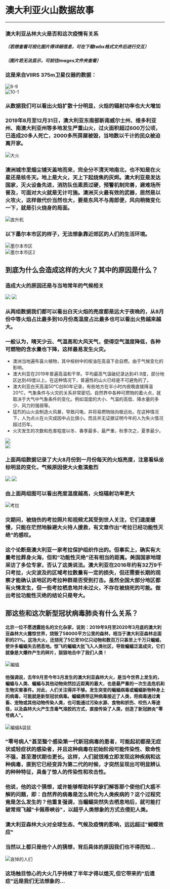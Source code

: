 # 澳大利亚火山数据故事
---
### 澳大利亚丛林大火是否和这次疫情有关系
##### （若想查看可视化图片得详细信息，可在下载twbx格式文件后进行交互）
##### （图片若无法显示，可前往images文件夹查看）

### 这是来自VIIRS 375m卫星仪器的数据：

![8-9](images/2019.8-9火焰辐射功率在地图上的分布.png)  
![10-1](images/2019.10-2020.1火焰辐射功率在地图上的分布.png)
### 从数据我们可以看出火焰扩散十分明显，火焰的辐射功率也大大增加
### 2019年8月至12月31日，澳大利亚东南部新南威尔士州、维多利亚州、南澳大利亚州等多地发生严重山火，过火面积超过600万公顷，已造成20多人死亡，2000多所房屋被毁，当地数以千计的民众被迫离开家。

![大火](images/大火.jpg)

### 澳洲城市里烟尘铺天盖地而来，完全分不清天地南北，也不知是在火星还是核冬天。地上是大火，天上下起烧焦的灰烬。澳大利亚是发达国家，灭火设备先进，消防队伍素质过硬，预警机制完善，避难场所普及，可面对大火就是无计可施。澳洲灭火最有效的武器，居然是以火攻火，这样做代价当然也大，要是东风不与周郎便，风向稍微变化一下，就是引火烧身的局面。

![直升机](images/直升机.png)

### 以下墨尔本市区的样子，无法想象靠近郊区的人们的生活环境。
![墨尔本市区](images/墨尔本市区.webp)  
![墨尔本市区2](images/墨尔本市区2.webp)

## 到底为什么会造成这样的大火？其中的原因是什么？
### 造成大火的原因还是与当地常年的气候相关
![ ](images/2019.8-9亮度与白天夜晚的关系.png)
![ ](images/2019.10-2020.1亮度与夜白天夜晚的关系.png)
### 从两组数据我们都可以看出白天火焰的亮度都是远大于夜晚的，从8月份中等火焰占比最多到10月份高温度占比最多也可以看出火势越来越大。
### 一般认为，晴天少云、气温高和大风天气，使得空气湿度降低，各种可燃物的含水量也下降，这样最易发生火灾。
- 澳洲当地遍布喜火植物，其中桉树中的桉油在高温下会自燃。由于气候变化的影响。
- 澳大利亚在2019年普遍高温和干旱。平均最高气温破纪录达到41.9度，部分地区达到49度以上。在这种情况下，普遍性的山火已经是不可避免的了。
- 澳大利亚白天高温50°C创80年记录，有些地方在半小时内夜晚直接降温20°C，气象条件与火灾的关系非常密切。自然界中各种可燃物的着火点，就取决于大气中气象条件的变化。例如湿度的大小、气温的高低、降水量的多少、风力的强弱等。
- 猛烈的山火会制造火风暴，导致闪电，并将易燃物抛向极远处。在这种情况下，人为点火在火灾成因中占比很小。而且并无证据证明今年的人为失火情况超过历年。  
- 火灾发生的次数和危害程度以冬、春季最多，最严重，秋季次之，夏季最少。  

![ ](images/2019.8-9月份亮度每天变化值.png)  
![ ](images/2019.10-2020.1亮度每天变化值.png)
### 上面两组数据记录了大火8月份到一月份每天的火焰亮度，注意看纵坐标明显的变化，气候原因使大火愈演愈烈  

![](images/2019.8-9亮度温度与火焰辐射功率的关系.png)
![](images/2019.10-2020.1亮度温度与火焰辐射功率的关系.png)
### 由上面两组图可以看出亮度温度越高，火焰辐射功率更大

![考拉](images/考拉.png)
### 灾期间，被烧伤的考拉照片和视频尤其受到世人关注，它们速度缓慢，只能在茫然地躲避大火待人援救，有文章作出“考拉已经功能性灭绝”的感叹。
### 这个论断是澳大利亚一家考拉保护组织作出的。但事实上，确实有大量考拉葬身火海，但和“功能性灭绝”还有相当的距离。美国国家地理采访了多位专家，否认了这类说法。澳大利亚在2016年约有32万9千只考拉，火灾波及的区域考拉数量有一定的损失，但还需要长期的观察才能确认该地区的考拉种群是否受到打击。虽然全国大部分地区都有火情发生，但一些考拉栖息地并未过火，不存在被烧死的可能。做出考拉功能性灭绝的结论只是夸大。

## 那这些和这次新型冠状病毒肺炎有什么关系？
#### 北京一位不愿透露姓名的文化杂家，说到：2019年9月至2020年3月底的澳大利亚森林大火震惊世界，烧毁了58000平方公里的森林，相当于澳大利亚森林总面积的21%。这场大火，还烧死了5亿至10亿只动物和数百万只甚至上千万只蝙蝠，使许多蝙蝠失去栖息地。惊飞的蝙蝠大批飞入人类社区，导致蝙蝠泛滥成灾，它们就像是大爆炸产生的碎片，狠狠地击中了我们人类！

![蝙蝠](images/蝙蝠.jpeg)  


#### 他强调说，去年9月至今年3月发生的澳大利亚森林大火，是当今世界上发生的，蝙蝠与人类、蝙蝠与其他动物突然拉近距离的最大，也是最严重的一次生态危机和生物灾害事件。对此，人们关注得并不够。发生突变的蝙蝠病毒或蝙蝠新物种身上的病毒，可能就是新型冠状病毒。蝙蝠携带这种病毒接近了人类，将病毒通过禽畜、宠物或其他动物传染人类，也可能通过污染水源、食物和抓伤、咬伤人等途径，以及森林大火产生含毒气溶胶的方式，直接传染了人类，创造了新冠肺炎"零号病人"。

![蝙蝠&袋鼠](images/袋鼠&蝙蝠.jpeg)

### "零号病人"甚至整个感染第一代新冠病毒的患者，可能起初都是无症状或轻症状的感染者，并且这种病毒在初始阶段可能传染性、致命性不强，甚至潜伏期也更长。这样，人们就很难立即发现这种疾病和这种病毒，直到它已经变异为第二代的时候，才突然呈现出可明显辨认的种种特征，具备了惊人的传染性和攻击性。
### 他说，他的这个猜想，或许能够帮助科学家们解答那个使他们大惑不解的问题，即：自然界的病毒是怎么转化为人类疾病的？这个过程究竟是怎么发生的？他重复强调，当蝙蝠突然失去栖息地后，就可能打破常规飞越"卡佩蒂峡谷"，以超乎人类想象的方式去侵犯人类。
### 澳大利亚森林大火对全球生态、气候及疫情的影响，远远超过"蝴蝶效应"
### 当然以上都只是他个人的猜想，背后具体的原因我们也不得而知...
![哀悼的人们](images/哀悼的人们.jpg)
### 这场触目惊心的大火几乎持续了半年才得以熄灭,但它带来的“后遗症”远是我们无法想象的...